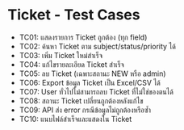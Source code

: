 # Ticket - Test Cases

- TC01: แสดงรายการ Ticket ถูกต้อง (ทุก field)
- TC02: ค้นหา Ticket ตาม subject/status/priority ได้
- TC03: เพิ่ม Ticket ใหม่สำเร็จ
- TC04: แก้ไขรายละเอียด Ticket สำเร็จ
- TC05: ลบ Ticket (เฉพาะสถานะ NEW หรือ admin)
- TC06: Export ข้อมูล Ticket เป็น Excel/CSV ได้
- TC07: User ทั่วไปไม่สามารถลบ Ticket ที่ไม่ใช่ของตนได้
- TC08: สถานะ Ticket เปลี่ยนถูกต้องหลังแก้ไข
- TC09: API ส่ง error กรณีข้อมูลไม่ถูกต้องหรือซ้ำ
- TC10: แนบไฟล์สำเร็จและแสดงใน Ticket
